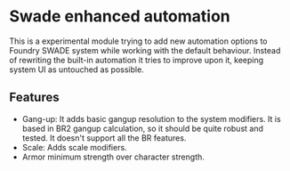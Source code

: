 # Swade enhanced automation

This is a experimental module trying to add new automation options to Foundry SWADE system while working with the default behaviour. Instead of rewriting the built-in automation it tries to improve upon it, keeping system UI as untouched as possible.

## Features

* Gang-up: It adds basic gangup resolution to the system modifiers. It is based in BR2 gangup calculation, so it should be quite robust and tested. It doesn't support all the BR features.
* Scale: Adds scale modifiers.
* Armor minimum strength over character strength.